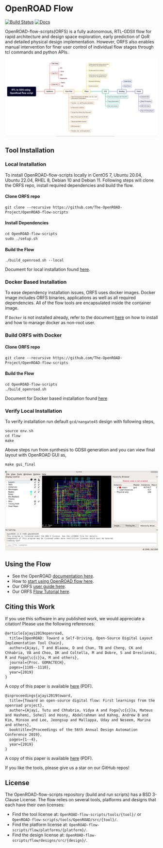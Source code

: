 # OpenROAD Flow

[![Build Status](https://jenkins.openroad.tools/buildStatus/icon?job=OpenROAD-flow-scripts-Public%2Fpublic_tests_all%2Fmaster)](https://jenkins.openroad.tools/view/Public/job/OpenROAD-flow-scripts-Public/job/public_tests_all/job/master/)
[![Docs](https://readthedocs.org/projects/openroad-flow-scripts/badge/?version=latest)](https://openroad-flow-scripts.readthedocs.io/en/latest/?badge=latest)

OpenROAD-flow-scripts(ORFS) is a fully autonomous, RTL-GDSII flow
for rapid architecture and design space exploration, early prediction
of QoR and detailed physical design implementation. However,  ORFS
also enables manual intervention for finer user control of individual
flow stages through tcl commands and python APIs.

![ORFS_Flow.webp](./docs/images/ORFS_Flow.webp)

## Tool Installation

### Local Installation

To install OpenROAD-flow-scripts locally in CentOS 7, Ubuntu 20.04,
Ubuntu 22.04, RHEL 8, Debian 10 and Debian 11. Following steps will
clone the ORFS repo, install required dependencies and build the flow.

#### Clone ORFS repo

```
git clone --recursive https://github.com/The-OpenROAD-Project/OpenROAD-flow-scripts
```

#### Install Dependencies

```
cd OpenROAD-flow-scripts
sudo ./setup.sh
```

#### Build the Flow

```
./build_openroad.sh --local
```

Document for local installation found [here](./docs/user/BuildLocally.md).

### Docker Based Installation
To ease dependency installation issues, ORFS uses docker images.
Docker image includes ORFS binaries, applications as well as all
required dependencies. All of the flow tools are encapsulated
inside the container image.

If `Docker` is not installed already, refer to the document
[here](./docs/user/DockerInstall.md) on how to install and how to
manage docker as non-root user.

### Build ORFS with Docker

#### Clone ORFS repo

```
git clone --recursive https://github.com/The-OpenROAD-Project/OpenROAD-flow-scripts
```

#### Build the Flow

```
cd OpenROAD-flow-scripts
./build_openroad.sh
```

Document for Docker based installation found [here](./docs/user/BuildWithDocker.md)

### Verify Local Installation
To verify installation run default `gcd/nangate45` design with 
following steps,

```
source env.sh
cd flow
make
```

Above steps run from synthesis to GDSII generation and you can view final layout with OpenROAD GUI as,

```
make gui_final
```

![gcd_final.webp](./docs/images/gcd_final.webp)

## Using the Flow

- See the OpenROAD [documentation here](https://openroad.readthedocs.io/en/latest/).
- How to [start using OpenROAD flow here](https://openroad-flow-scripts.readthedocs.io/en/latest/user/GettingStarted.html).
- Our ORFS [user guide here](https://openroad-flow-scripts.readthedocs.io/en/latest/user/UserGuide.html).
- Our ORFS [Flow Tutorial here](https://openroad-flow-scripts.readthedocs.io/en/latest/tutorials/FlowTutorial.html).

## Citing this Work

If you use this software in any published work, we would appreciate a citation!
Please use the following references:

```
@article{ajayi2019openroad,
  title={OpenROAD: Toward a Self-Driving, Open-Source Digital Layout Implementation Tool Chain},
  author={Ajayi, T and Blaauw, D and Chan, TB and Cheng, CK and Chhabria, VA and Choo, DK and Coltella, M and Dobre, S and Dreslinski, R and Foga{\c{c}}a, M and others},
  journal={Proc. GOMACTECH},
  pages={1105--1110},
  year={2019}
}
```

A copy of this paper is available
[here](http://people.ece.umn.edu/users/sachin/conf/gomactech19.pdf) (PDF).

```
@inproceedings{ajayi2019toward,
  title={Toward an open-source digital flow: First learnings from the openroad project},
  author={Ajayi, Tutu and Chhabria, Vidya A and Foga{\c{c}}a, Mateus and Hashemi, Soheil and Hosny, Abdelrahman and Kahng, Andrew B and Kim, Minsoo and Lee, Jeongsup and Mallappa, Uday and Neseem, Marina and others},
  booktitle={Proceedings of the 56th Annual Design Automation Conference 2019},
  pages={1--4},
  year={2019}
}
```

A copy of this paper is available
[here](https://vlsicad.ucsd.edu/Publications/Conferences/371/c371.pdf) (PDF).

If you like the tools, please give us a star on our GitHub repos!

## License

The OpenROAD-flow-scripts repository (build and run scripts) has a BSD 3-Clause License.
The flow relies on several tools, platforms and designs that each have their own licenses:

- Find the tool license at: `OpenROAD-flow-scripts/tools/{tool}/` or `OpenROAD-flow-scripts/tools/OpenROAD/src/{tool}/`.
- Find the platform license at: `OpenROAD-flow-scripts/flow/platforms/{platform}/`.
- Find the design license at: `OpenROAD-flow-scripts/flow/designs/src/{design}/`.
